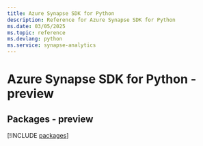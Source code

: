 ```yaml
---
title: Azure Synapse SDK for Python
description: Reference for Azure Synapse SDK for Python
ms.date: 03/05/2025
ms.topic: reference
ms.devlang: python
ms.service: synapse-analytics
---
```

# Azure Synapse SDK for Python - preview
## Packages - preview
[!INCLUDE [packages](synapse-index.md)]